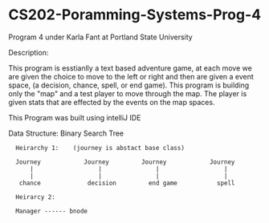 # CS202-Poramming-Systems-Prog-4
Program 4 under Karla Fant at Portland State University

Description:

This program is esstianlly a text based adventure game, at each move we are given the choice to move to the left or right and then are given a event space, (a decision, chance, spell, or end game). This program is building only the "map" and a test player to move through the map. The player is given stats that are effected by the events on the map spaces.

This Program was built using intelliJ IDE

Data Structure: Binary Search Tree

      Heirarchy 1:    (journey is abstact base class)
      
      Journey            Journey         Journey            Journey
          |                  |               |                  |
          |                  |               |                  |
       chance             decision         end game           spell

      Heirarcy 2:
      
      Manager ------ bnode
